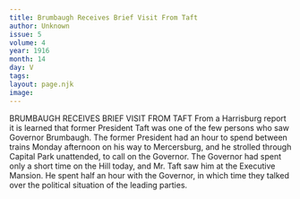 ```yaml
---
title: Brumbaugh Receives Brief Visit From Taft
author: Unknown
issue: 5
volume: 4
year: 1916
month: 14
day: V
tags:
layout: page.njk
image:
---
```

BRUMBAUGH RECEIVES BRIEF VISIT FROM TAFT      From a Harrisburg report it is learned that former President Taft was one of the few persons who saw Governor Brumbaugh. The former President had an hour to spend between trains Monday afternoon on his way to Mercersburg, and he strolled through Capital Park unattended, to call on the Governor. The Governor had spent only a short time on the Hill today, and Mr. Taft saw him at the Executive Mansion. He spent half an hour with the Governor, in which time they talked over the political situation of the leading parties.


